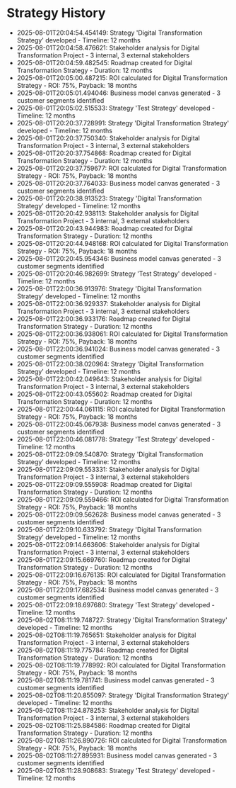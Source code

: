 # Strategy History

- 2025-08-01T20:04:54.454149: Strategy 'Digital Transformation Strategy' developed - Timeline: 12 months
- 2025-08-01T20:04:58.476621: Stakeholder analysis for Digital Transformation Project - 3 internal, 3 external stakeholders
- 2025-08-01T20:04:59.482545: Roadmap created for Digital Transformation Strategy - Duration: 12 months
- 2025-08-01T20:05:00.487215: ROI calculated for Digital Transformation Strategy - ROI: 75%, Payback: 18 months
- 2025-08-01T20:05:01.494046: Business model canvas generated - 3 customer segments identified
- 2025-08-01T20:05:02.515533: Strategy 'Test Strategy' developed - Timeline: 12 months
- 2025-08-01T20:20:37.728991: Strategy 'Digital Transformation Strategy' developed - Timeline: 12 months
- 2025-08-01T20:20:37.750340: Stakeholder analysis for Digital Transformation Project - 3 internal, 3 external stakeholders
- 2025-08-01T20:20:37.754868: Roadmap created for Digital Transformation Strategy - Duration: 12 months
- 2025-08-01T20:20:37.759677: ROI calculated for Digital Transformation Strategy - ROI: 75%, Payback: 18 months
- 2025-08-01T20:20:37.764033: Business model canvas generated - 3 customer segments identified
- 2025-08-01T20:20:38.913523: Strategy 'Digital Transformation Strategy' developed - Timeline: 12 months
- 2025-08-01T20:20:42.938113: Stakeholder analysis for Digital Transformation Project - 3 internal, 3 external stakeholders
- 2025-08-01T20:20:43.944983: Roadmap created for Digital Transformation Strategy - Duration: 12 months
- 2025-08-01T20:20:44.948168: ROI calculated for Digital Transformation Strategy - ROI: 75%, Payback: 18 months
- 2025-08-01T20:20:45.954346: Business model canvas generated - 3 customer segments identified
- 2025-08-01T20:20:46.982699: Strategy 'Test Strategy' developed - Timeline: 12 months
- 2025-08-01T22:00:36.913976: Strategy 'Digital Transformation Strategy' developed - Timeline: 12 months
- 2025-08-01T22:00:36.929337: Stakeholder analysis for Digital Transformation Project - 3 internal, 3 external stakeholders
- 2025-08-01T22:00:36.933176: Roadmap created for Digital Transformation Strategy - Duration: 12 months
- 2025-08-01T22:00:36.938061: ROI calculated for Digital Transformation Strategy - ROI: 75%, Payback: 18 months
- 2025-08-01T22:00:36.941024: Business model canvas generated - 3 customer segments identified
- 2025-08-01T22:00:38.020964: Strategy 'Digital Transformation Strategy' developed - Timeline: 12 months
- 2025-08-01T22:00:42.049643: Stakeholder analysis for Digital Transformation Project - 3 internal, 3 external stakeholders
- 2025-08-01T22:00:43.055602: Roadmap created for Digital Transformation Strategy - Duration: 12 months
- 2025-08-01T22:00:44.061115: ROI calculated for Digital Transformation Strategy - ROI: 75%, Payback: 18 months
- 2025-08-01T22:00:45.067938: Business model canvas generated - 3 customer segments identified
- 2025-08-01T22:00:46.081778: Strategy 'Test Strategy' developed - Timeline: 12 months
- 2025-08-01T22:09:09.540870: Strategy 'Digital Transformation Strategy' developed - Timeline: 12 months
- 2025-08-01T22:09:09.553331: Stakeholder analysis for Digital Transformation Project - 3 internal, 3 external stakeholders
- 2025-08-01T22:09:09.555908: Roadmap created for Digital Transformation Strategy - Duration: 12 months
- 2025-08-01T22:09:09.559466: ROI calculated for Digital Transformation Strategy - ROI: 75%, Payback: 18 months
- 2025-08-01T22:09:09.562628: Business model canvas generated - 3 customer segments identified
- 2025-08-01T22:09:10.633792: Strategy 'Digital Transformation Strategy' developed - Timeline: 12 months
- 2025-08-01T22:09:14.663606: Stakeholder analysis for Digital Transformation Project - 3 internal, 3 external stakeholders
- 2025-08-01T22:09:15.669760: Roadmap created for Digital Transformation Strategy - Duration: 12 months
- 2025-08-01T22:09:16.676135: ROI calculated for Digital Transformation Strategy - ROI: 75%, Payback: 18 months
- 2025-08-01T22:09:17.682534: Business model canvas generated - 3 customer segments identified
- 2025-08-01T22:09:18.697680: Strategy 'Test Strategy' developed - Timeline: 12 months
- 2025-08-02T08:11:19.748727: Strategy 'Digital Transformation Strategy' developed - Timeline: 12 months
- 2025-08-02T08:11:19.765651: Stakeholder analysis for Digital Transformation Project - 3 internal, 3 external stakeholders
- 2025-08-02T08:11:19.775784: Roadmap created for Digital Transformation Strategy - Duration: 12 months
- 2025-08-02T08:11:19.778992: ROI calculated for Digital Transformation Strategy - ROI: 75%, Payback: 18 months
- 2025-08-02T08:11:19.781741: Business model canvas generated - 3 customer segments identified
- 2025-08-02T08:11:20.855097: Strategy 'Digital Transformation Strategy' developed - Timeline: 12 months
- 2025-08-02T08:11:24.878253: Stakeholder analysis for Digital Transformation Project - 3 internal, 3 external stakeholders
- 2025-08-02T08:11:25.884586: Roadmap created for Digital Transformation Strategy - Duration: 12 months
- 2025-08-02T08:11:26.890726: ROI calculated for Digital Transformation Strategy - ROI: 75%, Payback: 18 months
- 2025-08-02T08:11:27.895931: Business model canvas generated - 3 customer segments identified
- 2025-08-02T08:11:28.908683: Strategy 'Test Strategy' developed - Timeline: 12 months
